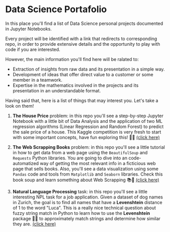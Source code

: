 # Data Science Portafolio

In this place you'll find a list of Data Science personal projects documented in Jupyter Notebooks.

Every project will be identified with a link that redirects to corresponding repo, in order to provide extensive details and the opportunity to play with code if you are interested.

However, the main information you'll find here will be ralated to:

- Extraction of insights from raw data and its presentation in a simple way.
- Development of ideas that offer direct value to a customer or some member in a teamwork.
- Expertise in the mathematics involved in the projects and its presentation in an understandable format.

Having said that, here is a list of things that may interest you. Let's take a look on them!

1. **The House Price** problem: in this repo you'll see a step-by-step Jupyter Notebook with a little bit of Data Analysis and the application of two ML regression algorithms (Linear Regression and Random Forest) to predict the sale price of a house. This Kaggle competition is very fresh to start with some important concepts, have fun exploring this! 🙌🏼  [(click here)](https://github.com/anievescordeiro/house-prices)

2. **The Web Scrapping Books** problem: in this repo you'll see a little tutorial in how to get data from a web page using the `BeautifulSoup` and `Requests` Python libraries. You are going to dive into an code-automatized way of getting the most relevant info in a ficticious web page that sells books. Also, you'll see a data visualization using some `Pandas` code and tools from `Matplotlib` and `Seaborn` libraries. Check this book soup and learn something about Web Scrapping 📚🥘   [(click here)](https://github.com/anievescordeiro/book-webscrapping)
3. **Natural Language Processing** task: in this repo you'll see a little interesting NPL task for a job application. Given a dataset of dog names in Zurich, the goal is to find all names that have a **Levenshtein** distance of 1 to the word "Luca". This is a really nice technical question about fuzzy string match in Python to learn how to use the **Levenshtein** package 📐📏  to approximately match strings and determine how similar they are. [(click here)](https://github.com/anievescordeiro/npl_dog_names)
